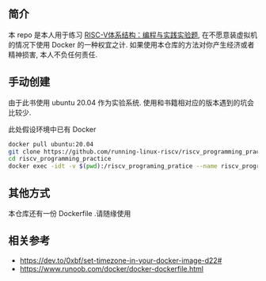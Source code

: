 ## 简介

本 repo 是本人用于练习 [RISC-V体系结构：编程与实践实验题](https://github.com/running-linux-riscv/riscv_programming_practice), 在不愿意装虚拟机的情况下使用 Docker 的一种权宜之计.
如果使用本仓库的方法对你产生经济或者精神损害, 本人不负任何责任.

## 手动创建

由于此书使用 ubuntu 20.04 作为实验系统. 使用和书籍相对应的版本遇到的坑会比较少.

此处假设环境中已有 Docker

```bash
docker pull ubuntu:20.04
git clone https://github.com/running-linux-riscv/riscv_programming_practice.git
cd riscv_programming_practice
docker exec -idt -v $(pwd):/riscv_programing_pratice --name riscv_programing_pratice ubuntu:20.04
```

## 其他方式

本仓库还有一份 Dockerfile .请随缘使用

## 相关参考

- https://dev.to/0xbf/set-timezone-in-your-docker-image-d22#
- https://www.runoob.com/docker/docker-dockerfile.html
